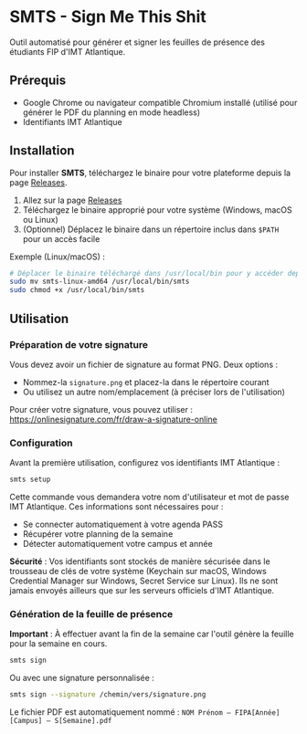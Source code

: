 # SMTS - Sign Me This Shit

Outil automatisé pour générer et signer les feuilles de présence des étudiants FIP d'IMT Atlantique.

## Prérequis

- Google Chrome ou navigateur compatible Chromium installé (utilisé pour générer le PDF du planning en mode headless)
- Identifiants IMT Atlantique

## Installation

Pour installer **SMTS**, téléchargez le binaire pour votre plateforme depuis la page [Releases](https://github.com/mathismqn/smts/releases).

1. Allez sur la page [Releases](https://github.com/mathismqn/smts/releases)
2. Téléchargez le binaire approprié pour votre système (Windows, macOS ou Linux)
3. (Optionnel) Déplacez le binaire dans un répertoire inclus dans `$PATH` pour un accès facile

Exemple (Linux/macOS) :
```bash
# Déplacer le binaire téléchargé dans /usr/local/bin pour y accéder depuis n'importe où
sudo mv smts-linux-amd64 /usr/local/bin/smts
sudo chmod +x /usr/local/bin/smts
```

## Utilisation

### Préparation de votre signature

Vous devez avoir un fichier de signature au format PNG. Deux options :
- Nommez-la `signature.png` et placez-la dans le répertoire courant
- Ou utilisez un autre nom/emplacement (à préciser lors de l'utilisation)

Pour créer votre signature, vous pouvez utiliser : https://onlinesignature.com/fr/draw-a-signature-online

### Configuration

Avant la première utilisation, configurez vos identifiants IMT Atlantique :

```bash
smts setup
```

Cette commande vous demandera votre nom d'utilisateur et mot de passe IMT Atlantique. Ces informations sont nécessaires pour :
- Se connecter automatiquement à votre agenda PASS
- Récupérer votre planning de la semaine
- Détecter automatiquement votre campus et année

**Sécurité** : Vos identifiants sont stockés de manière sécurisée dans le trousseau de clés de votre système (Keychain sur macOS, Windows Credential Manager sur Windows, Secret Service sur Linux). Ils ne sont jamais envoyés ailleurs que sur les serveurs officiels d'IMT Atlantique.

### Génération de la feuille de présence

**Important** : À effectuer avant la fin de la semaine car l'outil génère la feuille pour la semaine en cours.

```bash
smts sign
```

Ou avec une signature personnalisée :
```bash
smts sign --signature /chemin/vers/signature.png
```

Le fichier PDF est automatiquement nommé : `NOM Prénom – FIPA[Année][Campus] – S[Semaine].pdf`
